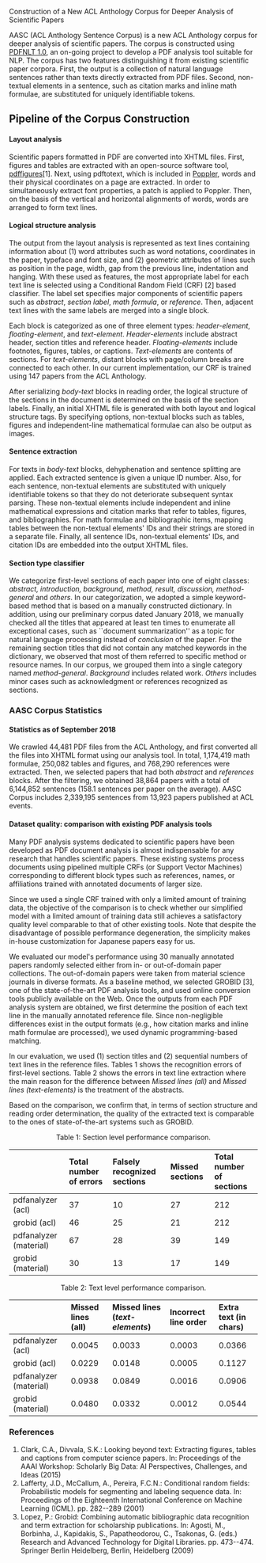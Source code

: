 Construction of a New ACL Anthology Corpus for Deeper Analysis of Scientific Papers

AASC (ACL Anthology Sentence Corpus) is a new ACL Anthology corpus for deeper analysis of scientific papers. The corpus is constructed using [PDFNLT 1.0](https://github.com/KMCS-NII/PDFNLT-1.0), an on-going project to develop a PDF analysis tool suitable for NLP. The corpus has two features distinguishing it from existing scientific paper corpora. First, the output is a collection of natural language sentences rather than texts directly extracted from PDF files. Second, non-textual elements in a sentence, such as citation marks and inline math formulae, are substituted for uniquely identifiable tokens. 

## Pipeline of the Corpus Construction

#### Layout analysis

Scientific papers formatted in PDF are converted into XHTML files. First, figures and tables are extracted with an open-source software tool, [pdffigures](http://pdffigures.allenai.org)[1]. Next, using pdftotext, which is included in [Poppler](https://poppler.freedesktop.org), words and their physical coordinates on a page are extracted. In order to simultaneously extract font properties, a patch is applied to Poppler. Then, on the basis of the vertical and horizontal alignments of words, words are arranged to form text lines.

#### Logical structure analysis
The output from the layout analysis is represented as text lines containing information about (1) word attributes such as word notations, coordinates in the paper, typeface and font size, and (2) geometric attributes of lines such as position in the page, width, gap from the previous line, indentation and hanging. With these used as features, the most appropriate label for each text line is selected using a Conditional Random Field (CRF) [2] based classifier. The label set specifies major components of scientific papers such as _abstract_, _section label_, _math formula_, or _reference_. Then, adjacent text lines with the same labels are merged into a single block.

Each block is categorized as one of three element types: _header-element_, _floating-element_, and _text-element_. _Header-elements_ include abstract header, section titles and reference header. _Floating-elements_ include footnotes, figures, tables, or captions. _Text-elements_ are contents of sections. For _text-elements_, distant blocks with page/column breaks are connected to each other. In our current implementation, our CRF is trained using 147 papers from the ACL Anthology.

After serializing _body-text_ blocks in reading order, the logical structure of the sections in the document is determined on the basis of the section labels. Finally, an initial XHTML file is generated with both layout and logical structure tags. By specifying options, non-textual blocks such as tables, figures and independent-line mathematical formulae can also be output as images.

#### Sentence extraction

For texts in _body-text_ blocks, dehyphenation and sentence splitting are applied. Each extracted sentence is given a unique ID number. Also, for each sentence, non-textual elements are substituted with uniquely identifiable tokens so that they do not deteriorate subsequent syntax parsing. These non-textual elements include independent and inline mathematical expressions and citation marks that refer to tables, figures, and bibliographies. For math formulae and bibliographic items, mapping tables between the non-textual elements' IDs and their strings are stored in a separate file. Finally, all sentence IDs, non-textual elements' IDs, and citation IDs are embedded into the output XHTML files. 

#### Section type classifier

We categorize first-level sections of each paper into one of eight classes: _abstract, introduction, background, method, result, discussion, method-general_ and _others_. In our categorization, we adopted a simple keyword-based method that is based on a manually constructed dictionary. In addition, using our preliminary corpus dated January 2018, we manually checked all the titles that appeared at least ten times to enumerate all exceptional cases, such as ``document summarization'' as a topic for natural language processing instead of _conclusion_ of the paper. For the remaining section titles that did not contain any matched keywords in the dictionary, we observed that most of them referred to specific method or resource names. In our corpus, we grouped them into a single category named _method-general_. _Background_ includes related work. _Others_ includes minor cases such as acknowledgment or references recognized as sections.

### AASC Corpus Statistics

#### Statistics as of September 2018

We crawled 44,481 PDF files from the ACL Anthology, and first converted all the files into XHTML format using our analysis tool. In total, 1,174,419 math formulae, 250,082 tables and figures, and 768,290 references were extracted. Then, we selected papers that had both _abstract_ and _references_ blocks. After the filtering, we obtained 38,864 papers with a total of 6,144,852 sentences (158.1 sentences per paper on the average). AASC Corpus includes  2,339,195 sentences from 13,923 papers published at ACL events.

#### Dataset quality: comparison with existing PDF analysis tools

Many PDF analysis systems dedicated to scientific papers have been developed as PDF document analysis is almost indispensable for any research that handles scientific papers. These existing systems process documents using pipelined multiple CRFs (or Support Vector Machines) corresponding to different block types such as references, names, or affiliations trained with annotated documents of larger size.

Since we used a single CRF trained with only a limited amount of training data, the objective of the comparison is to check whether our simplified model with a limited amount of training data still achieves a satisfactory quality level comparable to that of other existing tools. Note that despite the disadvantage of possible performance degeneration, the simplicity makes in-house customization for Japanese papers easy for us.

We evaluated our model's performance using 30 manually annotated papers randomly selected either from in- or out-of-domain paper collections. The out-of-domain papers were taken from material science journals in diverse formats.  As a baseline method, we selected GROBID [3],
one of the state-of-the-art PDF analysis tools, and
used online conversion tools publicly available on the Web. Once the outputs from each PDF analysis system are obtained, we first determine the position of each text line in the manually annotated reference file. Since non-negligible differences exist in the output formats (e.g., how citation marks and inline math formulae are processed), we used dynamic programming-based matching. 

In our evaluation, we used (1) section titles and (2) sequential numbers of text lines in the reference files. Tables 1 shows the recognition errors of first-level sections. Table 2 shows the errors in text line extraction where the main reason for the difference between _Missed lines (all)_ and _Missed lines (text-elements)_ is the treatment of the abstracts.

Based on the comparison, we confirm that, in terms of section structure and reading order determination, the quality of the extracted text is comparable to the ones of state-of-the-art systems such as GROBID. 

<div style="text-align: center;">
Table 1: Section level performance comparison.
</div>

||Total number of errors|Falsely recognized sections|Missed sections| Total number of sections|
|:-----------|:-----------|:-----------|:-----------|:-----------|
|pdfanalyzer (acl) |37|10|27|212|
|grobid (acl) |46|25|21|212|
|pdfanalyzer (material) |67|28|39|149|
|grobid (material) |30|13|17|149|

<div style="text-align: center;">
Table 2: Text level performance comparison.
</div>

||Missed lines (all)|Missed lines (_text-elements_)| Incorrect line order| Extra text (in chars)|
|:-----------|:-----------|:-----------|:-----------|:-----------|
|pdfanalyzer (acl) |0.0045|0.0033|0.0003|0.0366|
|grobid (acl) |0.0229|0.0148|0.0005|0.1127|
|pdfanalyzer (material) |0.0938|0.0849|0.0016|0.0906|
|grobid (material) |0.0480|0.0332|0.0012|0.0544|

### References

1. Clark, C.A., Divvala, S.K.: Looking beyond text: Extracting figures, tables and
  captions from computer science papers. In: Proceedings of the AAAI Workshop:
  Scholarly Big Data: AI Perspectives, Challenges, and Ideas (2015)
2. Lafferty, J.D., McCallum, A., Pereira, F.C.N.: Conditional random fields:
  Probabilistic models for segmenting and labeling sequence data. In:
  Proceedings of the Eighteenth International Conference on Machine Learning
  (ICML). pp. 282--289 (2001)
3. Lopez, P.: Grobid: Combining automatic bibliographic data recognition and term
  extraction for scholarship publications. In: Agosti, M., Borbinha, J.,
  Kapidakis, S., Papatheodorou, C., Tsakonas, G. (eds.) Research and Advanced
  Technology for Digital Libraries. pp. 473--474. Springer Berlin Heidelberg,
  Berlin, Heidelberg (2009)
